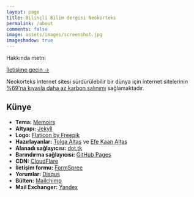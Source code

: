 ```yaml
---
layout: page
title: Bilinçli Bilim dergisi Neokorteks 
permalink: /about
comments: false
image: assets/images/screenshot.jpg
imageshadow: true
---
```


Hakkında metni

<a href="/contact" class="btn btn-dark"> İletişime geçin &rarr;</a>

Neokorteks internet sitesi sürdürülebilir bir dünya için internet sitelerinin [%69'na kıyasla daha az karbon salınımı](https://www.websitecarbon.com/website/neokorteks-tk/) sağlamaktadır.

## Künye
- **Tema:** [Memoirs](https://www.wowthemes.net/memoirs-free-jekyll-theme/)
- **Altyapı:** [Jekyll](http://jekyllrb.com/)
- **Logo:** [Flaticon by Freepik](https://www.flaticon.com/free-icon/n-logo_12583)
- **Hazırlayanlar:** [Tolga Altaş](https://tolgaaltas.com) ve [Efe Kaan Altaş](https://vero.co/efekaanaltas)
- **Alanadı sağlayıcısı:** [dot.tk](https://www.dot.tk/)
- **Barındırma sağlayıcısı:** [GitHub Pages](https://pages.github.com/)
- **CDN:** [CloudFlare](https://cloudflare.com)
- **İletişim formu:** [FormSpree](https://formspree.io/)
- **Yorumlar:** [Disqus](http://disqus.com/)
- **Bülten:** [Mailchimp](https://mailchimp.com/)
- **Mail Exchanger:** [Yandex](https://yandex.com.tr)

